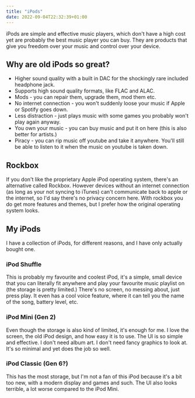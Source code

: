 ```yaml
---
title: "iPods"
date: 2022-09-04T22:32:39+01:00
---
```


iPods are simple and effective music players, which don't have a high cost yet are probably the best music player you can buy. They are products that give you freedom over your music and control over your device.

## Why are old iPods so great?
* Higher sound quality with a built in DAC for the shockingly rare included headphone jack.
* Supports high sound quality formats, like FLAC and ALAC.
* Mods - you can repair them, upgrade them, mod them etc.
* No internet connection - you won't suddenly loose your music if Apple or Spotify goes down.
* Less distraction - just plays music with some games you probably won't play again anyway.
* You own your music - you can buy music and put it on here (this is also better for artists.)
* Piracy - you can rip music off youtube and take it anywhere. You'll still be able to listen to it when the music on youtube is taken down.

## Rockbox
If you don't like the proprietary Apple iPod operating system, there's an alternative called Rockbox. However devices without an internet connection (as long as your not syncing to iTunes) can't communicate back to apple or the internet, so I'd say there's no privacy concern here. With rockbox you do get more features and themes, but I prefer how the original operating system looks.

## My iPods
I have a collection of iPods, for different reasons, and I have only actually bought one.

### iPod Shuffle
This is probably my favourite and coolest iPod, it's a simple, small device that you can literally fit anywhere and play your favourite music playlist on (the storage is pretty limited.) There's no screen, no messing about, just press play. It even has a cool voice feature, where it can tell you the name of the song, battery level, etc.

### iPod Mini (Gen 2)
Even though the storage is also kind of limited, it's enough for me. I love the screen, the old iPod design, and how easy it is to use. The UI is so simple and effective. I don't need album art. I don't need fancy graphics to look at. It's so minimal and yet does the job so well.

### iPod Classic (Gen 6?)
This has the most storage, but I'm not a fan of this iPod because it's a bit too new, with a modern display and games and such. The UI also looks terrible, a lot worse compared to the iPod Mini.
